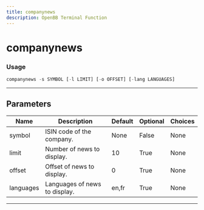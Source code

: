 ```yaml
---
title: companynews
description: OpenBB Terminal Function
---
```


# companynews



### Usage

```python
companynews -s SYMBOL [-l LIMIT] [-o OFFSET] [-lang LANGUAGES]
```

---

## Parameters

| Name | Description | Default | Optional | Choices |
| ---- | ----------- | ------- | -------- | ------- |
| symbol | ISIN code of the company. | None | False | None |
| limit | Number of news to display. | 10 | True | None |
| offset | Offset of news to display. | 0 | True | None |
| languages | Languages of news to display. | en,fr | True | None |

---
